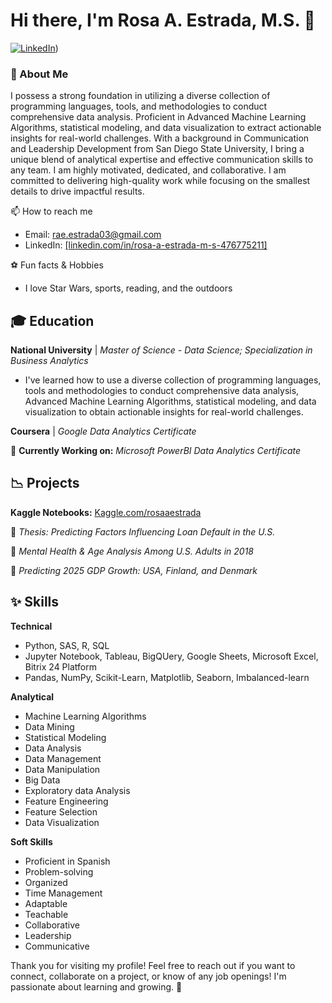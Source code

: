 # Hi there, I'm Rosa A. Estrada, M.S. 👋

[![LinkedIn]([[https://img.shields.io/badge/LinkedIn-0077B5?style=for-the-badge&logo=linkedin&logoColor=Blue)](linkedin.com/in/rosa-a-estrada-m-s-476775211](https://www.linkedin.com/in/rosa-a-estrada-m-s-476775211?lipi=urn%3Ali%3Apage%3Ad_flagship3_profile_view_base_contact_details%3Bgd44CFwETwyVr76omfu5WQ%3D%3D)))


### 🔅 About Me
I possess a strong foundation in utilizing a diverse collection of programming languages, tools, and methodologies to conduct comprehensive data analysis. 
Proficient in Advanced Machine Learning Algorithms, statistical modeling, and data visualization to extract actionable insights for real-world challenges. 
With a background in Communication and Leadership Development from San Diego State University, I bring a unique blend of analytical expertise and effective communication skills to any team. 
I am highly motivated, dedicated, and collaborative. I am committed to delivering high-quality work while focusing on the smallest details to drive impactful results.

📫 How to reach me
- Email: rae.estrada03@gmail.com
- LinkedIn: [[linkedin.com/in/rosa-a-estrada-m-s-476775211]](https://www.linkedin.com/in/rosa-a-estrada-m-s-476775211?lipi=urn%3Ali%3Apage%3Ad_flagship3_profile_view_base_contact_details%3Bgd44CFwETwyVr76omfu5WQ%3D%3D)

⚽️ Fun facts & Hobbies
- I love Star Wars, sports, reading, and the outdoors

## 🎓 Education
**National University** | *Master of Science - Data Science; Specialization in Business Analytics*
- I've learned how to use a diverse collection of programming languages, tools and methodologies to conduct comprehensive data analysis, Advanced Machine Learning Algorithms, statistical modeling, and data visualization to obtain actionable insights for real-world challenges.

**Coursera** | *Google Data Analytics Certificate*

🌱 **Currently Working on:** *Microsoft PowerBI Data Analytics Certificate*

## 📉 Projects

**Kaggle Notebooks:** [Kaggle.com/rosaaestrada](https://www.kaggle.com/rosaaestrada)

  🔹 *Thesis: Predicting Factors Influencing Loan Default in the U.S.*

  🔹 *Mental Health & Age Analysis Among U.S. Adults in 2018*

  🔹 *Predicting 2025 GDP Growth: USA, Finland, and Denmark*

## ✨ Skills
**Technical**
- Python, SAS, R, SQL
- Jupyter Notebook, Tableau, BigQUery, Google Sheets, Microsoft Excel, Bitrix 24 Platform
- Pandas, NumPy, Scikit-Learn, Matplotlib, Seaborn, Imbalanced-learn

**Analytical**
- Machine Learning Algorithms
- Data Mining
- Statistical Modeling
- Data Analysis
- Data Management
- Data Manipulation
- Big Data
- Exploratory data Analysis
- Feature Engineering
- Feature Selection
- Data Visualization
  
**Soft Skills**
- Proficient in Spanish
- Problem-solving
- Organized
- Time Management
- Adaptable
- Teachable
- Collaborative
- Leadership
- Communicative

Thank you for visiting my profile! Feel free to reach out if you want to connect, collaborate on a project, or know of any job openings! I'm passionate about learning and growing. 🌱
<!---
rosaaestrada/rosaaestrada is a ✨ special ✨ repository because its `README.md` (this file) appears on your GitHub profile.
You can click the Preview link to take a look at your changes.
--->
